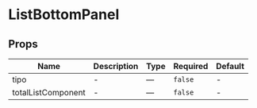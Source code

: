 # ListBottomPanel

## Props

<!-- @vuese:ListBottomPanel:props:start -->
|Name|Description|Type|Required|Default|
|---|---|---|---|---|
|tipo|-|—|`false`|-|
|totalListComponent|-|—|`false`|-|

<!-- @vuese:ListBottomPanel:props:end -->


